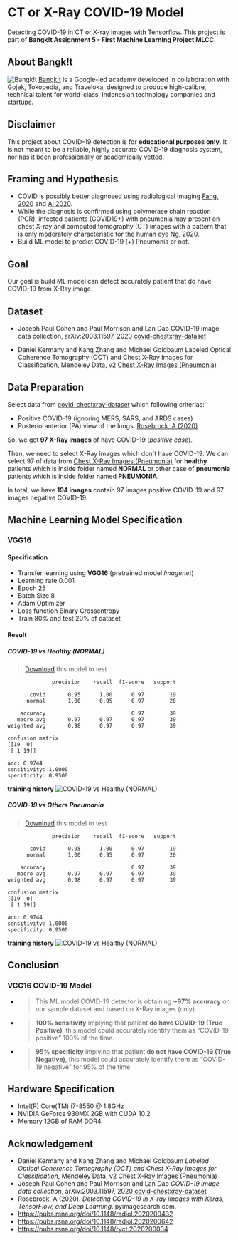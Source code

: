 # CT or X-Ray COVID-19 Model 
Detecting COVID-19 in CT or X-ray images with Tensorflow. This project is part of **Bangk!t Assignment 5 - First Machine Learning Project MLCC**. 

## About Bangk!t
![Bangk!t](bangkit.png)
[Bangk!t](https://sites.google.com/view/bangkitacademy?pli=1) is a Google-led academy developed in collaboration with Gojek, Tokopedia, and Traveloka, designed to produce high-calibre, technical talent for world-class, Indonesian technology companies and startups. 

## Disclaimer
This project about COVID-19 detection is for **educational purposes only**. It is not meant to be a reliable, highly accurate COVID-19 diagnosis system, nor has it been professionally or academically vetted.

## Framing and Hypothesis
- COVID is possibly better diagnosed using radiological imaging [Fang, 2020](https://pubs.rsna.org/doi/10.1148/radiol.2020200432) and [Ai 2020](https://pubs.rsna.org/doi/10.1148/radiol.2020200642).
- While the diagnosis is confirmed using polymerase chain reaction (PCR), infected patients (COVID19+) with pneumonia may present on chest X-ray and computed tomography (CT) images with a pattern that is only moderately characteristic for the human eye [Ng, 2020](https://pubs.rsna.org/doi/10.1148/ryct.2020200034).
- Build ML model to predict COVID-19 (+) Pneumonia or not.

## Goal
Our goal is build ML model can detect accurately patient that do have COVID-19 from X-Ray image.

## Dataset
- Joseph Paul Cohen and Paul Morrison and Lan Dao
COVID-19 image data collection, arXiv:2003.11597, 2020
[covid-chestxray-dataset](https://github.com/ieee8023/covid-chestxray-dataset)

- Daniel Kermany and Kang Zhang and Michael Goldbaum
Labeled Optical Coherence Tomography (OCT) and Chest X-Ray Images for Classification, Mendeley Data, v2
[Chest X-Ray Images (Pneumonia)](https://www.kaggle.com/paultimothymooney/chest-xray-pneumonia)

## Data Preparation
Select data from [covid-chestxray-dataset](https://github.com/ieee8023/covid-chestxray-dataset) which following criterias:
  - Positive COVID-19 (ignoring MERS, SARS, and ARDS cases)
  - Posterioranterior (PA) view of the lungs. [Rosebrock, A (2020)](https://www.pyimagesearch.com/2020/03/16/detecting-covid-19-in-x-ray-images-with-keras-tensorflow-and-deep-learning/)

So, we get **97 X-Ray images** of have COVID-19 (_positive case_).

Then, we need to select X-Ray images which don't have COVID-19. We can select 97 of data from [Chest X-Ray Images (Pneumonia)](https://www.kaggle.com/paultimothymooney/chest-xray-pneumonia) for **healthy** patients which is inside folder named **NORMAL** or other case of **pneumonia** patients which is inside folder named **PNEUMONIA**.

In total, we have **194 images** contain 97 images positive COVID-19 and 97 images negative COVID-19. 

## Machine Learning Model Specification
### VGG16
#### Specification
- Transfer learning using **VGG16** (pretrained model *Imagenet*) 
- Learning rate 0.001
- Epoch 25
- Batch Size 8
- Adam Optimizer
- Loss function Binary Crossentropy
- Train 80% and test 20% of dataset

####  Result 
##### COVID-19 vs Healthy (NORMAL)
> [Download](covid19_VGG16.model) this model to test
```plain
              precision    recall  f1-score   support

       covid       0.95      1.00      0.97        19
      normal       1.00      0.95      0.97        20

    accuracy                           0.97        39
   macro avg       0.97      0.97      0.97        39
weighted avg       0.98      0.97      0.97        39

confusion matrix
[[19  0]
 [ 1 19]]

acc: 0.9744
sensitivity: 1.0000
specificity: 0.9500
```

**training history**
![COVID-19 vs Healthy (NORMAL)](plot_VGG16.png)


##### COVID-19 vs Others Pneumonia
> [Download](covid19_vs_OtherPneumonia_VGG16.model) this model to test
```plain
              precision    recall  f1-score   support

       covid       0.95      1.00      0.97        19
      normal       1.00      0.95      0.97        20

    accuracy                           0.97        39
   macro avg       0.97      0.97      0.97        39
weighted avg       0.98      0.97      0.97        39

confusion matrix
[[19  0]
 [ 1 19]]

acc: 0.9744
sensitivity: 1.0000
specificity: 0.9500
```
**training history**
![COVID-19 vs Healthy (NORMAL)](plot_VGG16_COVID_vs_OtherPneumonia.png)

<!-- ### DenseNet121 Result
#### Specification
#### Result -->

## Conclusion
### VGG16 COVID-19 Model
- > This ML model COVID-19 detector is obtaining **~97% accuracy** on our sample dataset and  based on X-Ray images (only). 

- > **100% sensitivity** implying that patient **do have COVID-19 (True Positive)**, this model could accurately identify them as “COVID-19 positive” 100% of the time.

- > **95% specificity** implying that patient **do not have COVID-19 (True Negative)**, this model could accurately identify them as “COVID-19 negative” for 95% of the time.

## Hardware Specification
- Intel(R) Core(TM) i7-8550 @ 1.8GHz
- NVIDIA GeForce 930MX 2GB with CUDA 10.2
- Memory 12GB of RAM DDR4

## Acknowledgement
- Daniel Kermany and Kang Zhang and Michael Goldbaum
*Labeled Optical Coherence Tomography (OCT) and Chest X-Ray Images for Classification*, Mendeley Data, v2
[Chest X-Ray Images (Pneumonia)](https://www.kaggle.com/paultimothymooney/chest-xray-pneumonia)
- Joseph Paul Cohen and Paul Morrison and Lan Dao
*COVID-19 image data collection*, arXiv:2003.11597, 2020
[covid-chestxray-dataset](https://github.com/ieee8023/covid-chestxray-dataset)
- Rosebrock, A (2020). *Detecting COVID-19 in X-ray images with Keras, TensorFlow, and Deep Learning*. pyimagesearch.com. 
- https://pubs.rsna.org/doi/10.1148/radiol.2020200432
- https://pubs.rsna.org/doi/10.1148/radiol.2020200642 
- https://pubs.rsna.org/doi/10.1148/ryct.2020200034 
